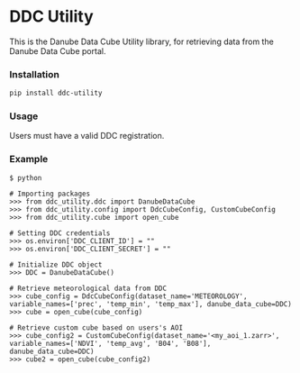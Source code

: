# DDC Utility

This is the Danube Data Cube Utility library, for retrieving data from the Danube Data Cube portal.

### Installation

```bash
pip install ddc-utility
```

### Usage

Users must have a valid DDC registration.

### Example
```
$ python

# Importing packages
>>> from ddc_utility.ddc import DanubeDataCube
>>> from ddc_utility.config import DdcCubeConfig, CustomCubeConfig
>>> from ddc_utility.cube import open_cube

# Setting DDC credentials
>>> os.environ['DDC_CLIENT_ID'] = ""
>>> os.environ['DDC_CLIENT_SECRET'] = ""

# Initialize DDC object 
>>> DDC = DanubeDataCube()

# Retrieve meteorological data from DDC
>>> cube_config = DdcCubeConfig(dataset_name='METEOROLOGY', variable_names=['prec', 'temp_min', 'temp_max'], danube_data_cube=DDC)
>>> cube = open_cube(cube_config)

# Retrieve custom cube based on users's AOI
>>> cube_config2 = CustomCubeConfig(dataset_name='<my_aoi_1.zarr>', variable_names=['NDVI', 'temp_avg', 'B04', 'B08'], danube_data_cube=DDC)
>>> cube2 = open_cube(cube_config2)

```
